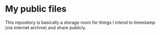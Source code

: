 # My public files

This repository is basically a storage room for things I intend to timestamp (via internet archive) and share publicly.
